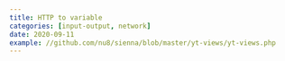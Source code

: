 ```yaml
---
title: HTTP to variable
categories: [input-output, network]
date: 2020-09-11
example: //github.com/nu8/sienna/blob/master/yt-views/yt-views.php
---
```

